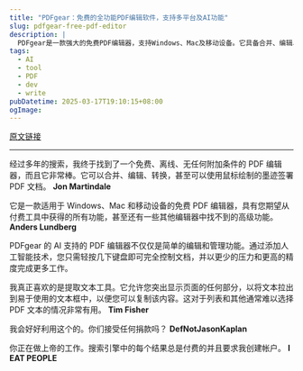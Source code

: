 ```yaml
---
title: "PDFgear：免费的全功能PDF编辑软件，支持多平台及AI功能"
slug: pdfgear-free-pdf-editor
description: |
  PDFgear是一款强大的免费PDF编辑器，支持Windows、Mac及移动设备。它具备合并、编辑、转换等功能，并提供AI技术，极大提高文档管理效率。无附加条件，让您轻松掌控PDF文档。
tags: 
  - AI
  - tool
  - PDF
  - dev
  - write
pubDatetime: 2025-03-17T19:10:15+08:00
ogImage: 
---
```


[原文链接](https://www.pdfgear.com/zh/)

---

经过多年的搜索，我终于找到了一个免费、离线、无任何附加条件的 PDF 编辑器，而且它非常棒。它可以合并、编辑、转换，甚至可以使用鼠标绘制的墨迹签署 PDF 文档。 **Jon Martindale**

它是一款适用于 Windows、Mac 和移动设备的免费 PDF 编辑器，具有您期望从付费工具中获得的所有功能，甚至还有一些其他编辑器中找不到的高级功能。 **Anders Lundberg**

PDFgear 的 AI 支持的 PDF 编辑器不仅仅是简单的编辑和管理功能。通过添加人工智能技术，您只需轻按几下键盘即可完全控制文档，并以更少的压力和更高的精度完成更多工作。

我真正喜欢的是提取文本工具。它允许您突出显示页面的任何部分，以将文本拉出到易于使用的文本框中，以便您可以复制该内容。这对于列表和其他通常难以选择 PDF 文本的情况非常有用。 **Tim Fisher**

我会好好利用这个的。你们接受任何捐款吗？ **DefNotJasonKaplan**

你正在做上帝的工作。搜索引擎中的每个结果总是付费的并且要求我创建帐户。 **I EAT PEOPLE**


